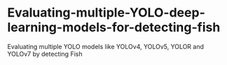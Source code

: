 # Evaluating-multiple-YOLO-deep-learning-models-for-detecting-fish
Evaluating multiple YOLO models like YOLOv4, YOLOv5, YOLOR and YOLOv7 by detecting Fish
